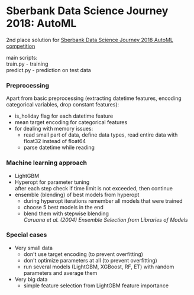 # Sberbank Data Science Journey 2018: AutoML

2nd place solution for [Sberbank Data Science Journey 2018 AutoML competition](https://sdsj.sberbank.ai/ru/contest)

main scripts:  
train.py - training <br/>
predict.py - prediction on test data

### Preprocessing

Apart from basic preprocessing (extracting datetime features, encoding categorical variables, drop constant features):
- is_holiday flag for each datetime feature
- mean target encoding for categorical features
- for dealing with memory issues:
  * read small part of data, define data types, read entire data with float32 instead of float64
  * parse datetime while reading

### Machine learning approach

- LightGBM
- Hyperopt for parameter tuning <br/>
after each step check if time limit is not exceeded, then continue
- ensemble (blending) of best models from hyperopt
  * during hyperopt iterations remember all models that were trained
  * choose 5 best models in the end
  * blend them with stepwise blending <br/>
  *Caruana et al. (2004) Ensemble Selection from Libraries of Models*
  
  
### Special cases

- Very small data
  * don't use target encoding (to prevent overfitting)
  * don't optimize parameters at all (to prevent overfitting)
  * run several models (LightGBM, XGBoost, RF, ET) with random parameters and average them
- Very big data
  * simple feature selection from LightGBM feature importance
